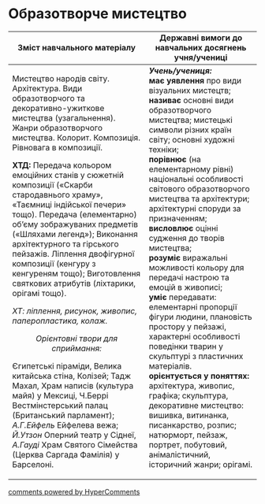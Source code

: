 <div id="hypercomments_widget" class="js-hypercomments-widget invisible"></div>

Образотворче мистецтво
=============================================

<table>
  <tr>
    <td width="55%" align="center"><b>Зміст навчального матеріалу</b></td>
    <td width="45%" align="center"><b>Державні вимоги до навчальних досягнень учня/учениці</b></td>
  </tr>
<tbody>
  <tr>
    <td width="55%" style="vertical-align:top !important;">
<p>Мистецтво народів світу. Архітектура. Види образотворчого та декоративно-ужиткове мистецтва (узагальнення). Жанри образотворчого мистецтва. Колорит. Композиція. Рівновага в композиції.</p>
<p><b>ХТД:</b> Передача кольором емоційних станів  у сюжетній композиції («Скарби стародавнього храму», «Таємниці індійської печери» тощо). Передача (елементарно) об’єму зображуваних предметів («Шляхами легенд»); Виконання архітектурного та гірського пейзажів. Ліплення двофігурної композиції (кенгуру з кенгуреням тощо); Виготовлення святкових атрибутів (ліхтарики, орігамі тощо).</p>
<p><i>ХТ: ліплення, рисунок, живопис, паперопластика, колаж.</i></p>
<center><i>Орієнтовні твори для сприймання:</i></center>
<p>Єгипетські піраміди, Велика китайська стіна, Колізей; Тадж Махал, Храм написів (культура майя) у Мексиці, Ч.Беррі Вестмінстерський палац (Британський парламент); <i>А.Г.Ейфель</i> Ейфелева вежа; <i>Й.Утзон</i> Оперний театр у Сіднеї, <i>А.Гауді</i> Храм Святого Сімейства (Церква Саргада Фамілія) у Барселоні.</p>
	</td>
<td width="45%" style="vertical-align:top !important;"><b><i>Учень/учениця:</i></b><br>
<b>має уявлення</b> про види візуальних мистецтв;<br>
<b>називає</b> основні види образотворчого мистецтва; мистецькі символи різних країн світу; основні художні техніки;<br>
<b>порівнює</b> (на елементарному рівні) національні особливості світового образотворчого мистецтва та архітектури; архітектурні споруди за призначенням;<br>
<b>висловлює</b> оцінні судження до творів мистецтва;<br>
<b>розуміє</b> виражальні можливості кольору для передачі настрою та емоцій в живописі;<br>
<b>уміє</b> передавати: елементарні пропорції фігури людини, плановість простору у пейзажі, характерні особливості поведінки тварин у скульптурі з пластичних матеріалів.<br>
<b>орієнтується у поняттях:</b> архітектура, живопис, графіка; скульптура, декоративне мистецтво: вишивка, витинанка, писанкарство, розпис; натюрморт, пейзаж, портрет, побутовий, анімалістичний, історичний жанри; орігамі.
</td>
	</tr>
</tbody>
</table>

<div class="js-hypercomments-container">
<a href="http://hypercomments.com" class="hc-link" title="comments widget">comments powered by HyperComments</a>
</div>